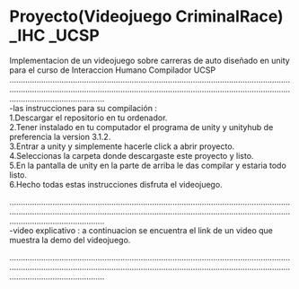# Proyecto(Videojuego CriminalRace) _IHC _UCSP
 Implementacion de un videojuego sobre carreras de auto diseñado en unity para el curso de Interaccion Humano Compilador UCSP <br/>
 .................................................................................................................................................................................................................................................................................................. <br/>
 -las instrucciones para su compilación : <br/>
 1.Descargar el repositorio en tu ordenador. <br/>
 2.Tener instalado en tu computador el programa de unity y unityhub de preferencia la version 3.1.2. <br/>
 3.Entrar a unity y simplemente hacerle click a abrir proyecto. <br/>
 4.Seleccionas la carpeta donde descargaste este proyecto y listo. <br/>
 5.En la pantalla de unity en la parte de arriba le das compilar y estaria todo listo. <br/>
 6.Hecho todas estas instrucciones disfruta el videojuego. <br/>
 
 .................................................................................................................................................................................................................................................................................................. <br/>
 -video explicativo : a continuacion se encuentra el link de un video que muestra la demo del videojuego.<br/>
 
 .................................................................................................................................................................................................................................................................................................. <br/>
